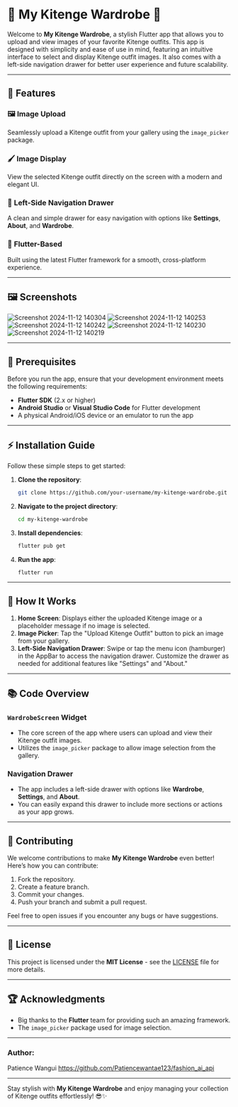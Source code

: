 # 🌟 My Kitenge Wardrobe 🌟

Welcome to **My Kitenge Wardrobe**, a stylish Flutter app that allows you to upload and view images of your favorite Kitenge outfits. This app is designed with simplicity and ease of use in mind, featuring an intuitive interface to select and display Kitenge outfit images. It also comes with a left-side navigation drawer for better user experience and future scalability.

---

## 🔧 Features

### 🖼 **Image Upload**
Seamlessly upload a Kitenge outfit from your gallery using the `image_picker` package.

### 🖌️ **Image Display**
View the selected Kitenge outfit directly on the screen with a modern and elegant UI.

### 🔐 **Left-Side Navigation Drawer**
A clean and simple drawer for easy navigation with options like **Settings**, **About**, and **Wardrobe**.

### 🤖 **Flutter-Based**
Built using the latest Flutter framework for a smooth, cross-platform experience.

---

## 🖼️ Screenshots

![Screenshot 2024-11-12 140304](https://github.com/user-attachments/assets/aa2a2ed0-210e-4370-9d79-c155ca949148)
![Screenshot 2024-11-12 140253](https://github.com/user-attachments/assets/ae96afdb-013e-45af-9498-ecc947a86a27)
![Screenshot 2024-11-12 140242](https://github.com/user-attachments/assets/1864fc25-bf6b-4bf8-bbac-2438620f12a8)
![Screenshot 2024-11-12 140230](https://github.com/user-attachments/assets/23930952-7594-459c-b686-996128c63377)
![Screenshot 2024-11-12 140219](https://github.com/user-attachments/assets/f4ec4e68-0d3a-47fa-99a7-0d2da324f15b)





---

## 🚀 Prerequisites

Before you run the app, ensure that your development environment meets the following requirements:

- **Flutter SDK** (2.x or higher)
- **Android Studio** or **Visual Studio Code** for Flutter development
- A physical Android/iOS device or an emulator to run the app

---

## ⚡ Installation Guide

Follow these simple steps to get started:

1. **Clone the repository**:
   ```bash
   git clone https://github.com/your-username/my-kitenge-wardrobe.git
   ```

2. **Navigate to the project directory**:
   ```bash
   cd my-kitenge-wardrobe
   ```

3. **Install dependencies**:
   ```bash
   flutter pub get
   ```

4. **Run the app**:
   ```bash
   flutter run
   ```

---

## 🔧 How It Works

1. **Home Screen**: Displays either the uploaded Kitenge image or a placeholder message if no image is selected.
2. **Image Picker**: Tap the "Upload Kitenge Outfit" button to pick an image from your gallery.
3. **Left-Side Navigation Drawer**: Swipe or tap the menu icon (hamburger) in the AppBar to access the navigation drawer. Customize the drawer as needed for additional features like "Settings" and "About."

---

## 📚 Code Overview

### `WardrobeScreen` Widget

- The core screen of the app where users can upload and view their Kitenge outfit images.
- Utilizes the `image_picker` package to allow image selection from the gallery.

### Navigation Drawer

- The app includes a left-side drawer with options like **Wardrobe**, **Settings**, and **About**.
- You can easily expand this drawer to include more sections or actions as your app grows.

---

## 🌱 Contributing

We welcome contributions to make **My Kitenge Wardrobe** even better! Here’s how you can contribute:

1. Fork the repository.
2. Create a feature branch.
3. Commit your changes.
4. Push your branch and submit a pull request.

Feel free to open issues if you encounter any bugs or have suggestions.

---

## 📘 License

This project is licensed under the **MIT License** - see the [LICENSE](LICENSE) file for more details.

---

## 🏆 Acknowledgments

- Big thanks to the **Flutter** team for providing such an amazing framework.
- The `image_picker` package used for image selection.

---

### Author:  
Patience Wangui https://github.com/Patiencewantae123/fashion_ai_api

---

Stay stylish with **My Kitenge Wardrobe** and enjoy managing your collection of Kitenge outfits effortlessly! 😎✨
